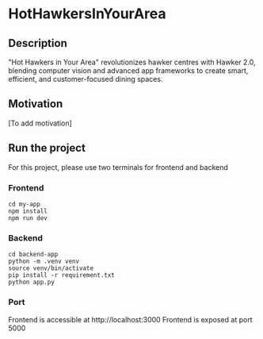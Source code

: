 # HotHawkersInYourArea
## Description
"Hot Hawkers in Your Area" revolutionizes hawker centres with Hawker 2.0, blending computer vision and advanced app frameworks to create smart, efficient, and customer-focused dining spaces.

## Motivation
[To add motivation]

## Run the project
For this project, please use two terminals for frontend and backend

### Frontend
```
cd my-app
npm install
npm run dev
```

### Backend
```
cd backend-app
python -m .venv venv
source venv/bin/activate
pip install -r requirement.txt
python app.py
```

### Port
Frontend is accessible at http://localhost:3000
Frontend is exposed at port 5000
